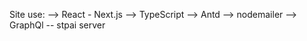 Site use:
   --> React - Next.js
   --> TypeScript
   --> Antd
   --> nodemailer
   --> GraphQl -- stpai server